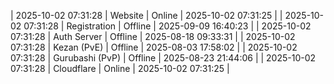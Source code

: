 | 2025-10-02 07:31:28 | Website | Online | 2025-10-02 07:31:25 |
| 2025-10-02 07:31:28 | Registration | Offline | 2025-09-09 16:40:23 |
| 2025-10-02 07:31:28 | Auth Server | Offline | 2025-08-18 09:33:31 |
| 2025-10-02 07:31:28 | Kezan (PvE) | Offline | 2025-08-03 17:58:02 |
| 2025-10-02 07:31:28 | Gurubashi (PvP) | Offline | 2025-08-23 21:44:06 |
| 2025-10-02 07:31:28 | Cloudflare | Online | 2025-10-02 07:31:25 |
